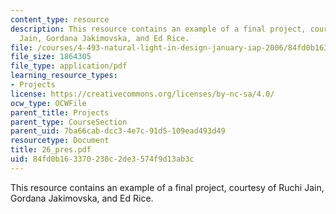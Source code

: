 ```yaml
---
content_type: resource
description: This resource contains an example of a final project, courtesy of Ruchi
  Jain, Gordana Jakimovska, and Ed Rice.
file: /courses/4-493-natural-light-in-design-january-iap-2006/84fd0b163370230c2de3574f9d13ab3c_26_pres.pdf
file_size: 1864305
file_type: application/pdf
learning_resource_types:
- Projects
license: https://creativecommons.org/licenses/by-nc-sa/4.0/
ocw_type: OCWFile
parent_title: Projects
parent_type: CourseSection
parent_uid: 7ba66cab-dcc3-4e7c-91d5-109ead493d49
resourcetype: Document
title: 26_pres.pdf
uid: 84fd0b16-3370-230c-2de3-574f9d13ab3c
---
```

This resource contains an example of a final project, courtesy of Ruchi Jain, Gordana Jakimovska, and Ed Rice.